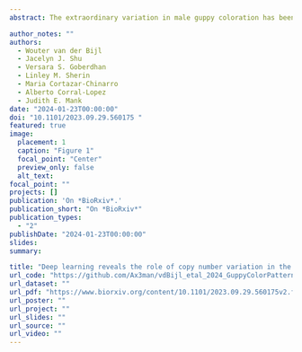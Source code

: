 ```yaml
---
abstract: The extraordinary variation in male guppy coloration has been a powerful model for studying the interplay of natural and sexual selection. Many guppy populations exhibit substantial Y-linkage of color traits, and this has hampered the identification of the genetic architecture underlying male guppy color, as well as clouded our understanding of how this exceptional level of diversity is maintained. Here we used a population with low levels of Y-linkage for color variation to identify the heritability and genetic basis of male color variation using convolutional neural networks for high-resolution phenotyping coupled with selection experiments and controlled pedigrees and whole-genome resequencing for Genome Wide Association Study (GWAS) of colour. Our phenotypic and genomic results converge to show that color patterning in guppies is a combination of many heritable features, each with a partially overlapping genetic architecture. Unusually, our GWAS results suggest that copy number variation (CNV) is responsible for much of the variation in colour in guppies, providing a potential mechanism for the maintenance of variation of this classic model trait.

author_notes: ""
authors:
  - Wouter van der Bijl
  - Jacelyn J. Shu
  - Versara S. Goberdhan
  - Linley M. Sherin
  - Maria Cortazar-Chinarro
  - Alberto Corral-Lopez
  - Judith E. Mank
date: "2024-01-23T00:00:00"
doi: "10.1101/2023.09.29.560175 "
featured: true
image:
  placement: 1
  caption: "Figure 1"
  focal_point: "Center"
  preview_only: false
  alt_text:
focal_point: ""
projects: []
publication: 'On *BioRxiv*.'
publication_short: "On *BioRxiv*"
publication_types:
  - "2"
publishDate: "2024-01-23T00:00:00"
slides: 
summary: 

title: "Deep learning reveals the role of copy number variation in the genetic architecture of a highly polymorphic sexual trait"
url_code: "https://github.com/Ax3man/vdBijl_etal_2024_GuppyColorPatterns"
url_dataset: ""
url_pdf: "https://www.biorxiv.org/content/10.1101/2023.09.29.560175v2.full.pdf"
url_poster: ""
url_project: ""
url_slides: ""
url_source: ""
url_video: ""
---
```


